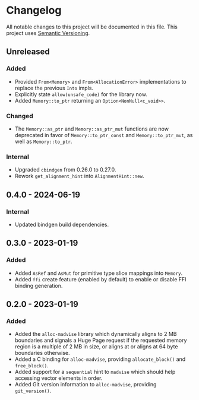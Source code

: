 # Changelog

All notable changes to this project will be documented in this file.
This project uses [Semantic Versioning](https://semver.org/spec/v2.0.0.html).

## Unreleased

### Added

- Provided `From<Memory>` and `From<AllocationError>` implementations to
  replace the previous `Into` impls.
- Explicitly state `allow(unsafe_code)` for the library now.
- Added `Memory::to_ptr` returning an `Option<NonNull<c_void>>`.

### Changed

- The `Memory::as_ptr` and `Memory::as_ptr_mut` functions are now
  deprecated in favor of `Memory::to_ptr_const` and `Memory::to_ptr_mut`,
  as well as `Memory::to_ptr`.

### Internal

- Upgraded `cbindgen` from 0.26.0 to 0.27.0.
- Rework `get_alignment_hint` into `AlignmentHint::new`.

## 0.4.0 - 2024-06-19

### Internal

- Updated bindgen build dependencies.

## 0.3.0 - 2023-01-19

### Added

- Added `AsRef` and `AsMut` for primitive type slice mappings into `Memory`.
- Added `ffi` create feature (enabled by default) to enable or disable
  FFI binding generation.

## 0.2.0 - 2023-01-19

### Added

- Added the `alloc-madvise` library which dynamically aligns to 2 MB boundaries
  and signals a Huge Page request if the requested memory region is a multiple of 2 MB in size, or aligns at
  or aligns at 64 byte boundaries otherwise.
- Added a C binding for `alloc-madvise`, providing `allocate_block()` and `free_block()`.
- Added support for a `sequential` hint to `madvise` which should help accessing
  vector elements in order.
- Added Git version information to `alloc-madvise`, providing `git_version()`.
